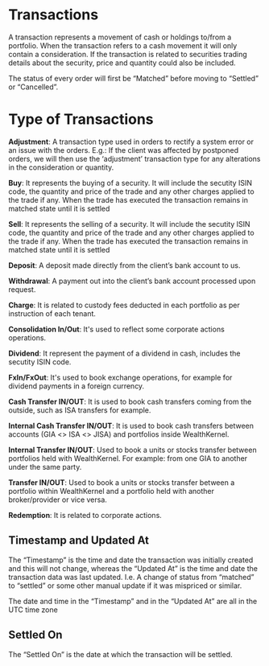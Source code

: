 # Transactions

A transaction represents a movement of cash or holdings to/from a portfolio. When the transaction refers to a cash movement it will only contain a consideration. If the transaction is related to securities trading details about the security, price and quantity could also be included.

The status of every order will first be “Matched” before moving to “Settled” or “Cancelled”.

# Type of Transactions

**Adjustment**: A transaction type used in orders to rectify a system error or an issue with the orders. E.g.: If the client was affected by postponed orders, we will then use the ‘adjustment’ transaction type for any alterations in the consideration or quantity.

**Buy**: It represents the buying of a security. It will include the secutity ISIN code, the quantity and price of the trade and any other charges applied to the trade if any. When the trade has executed the transaction remains in matched state until it is settled

**Sell**: It represents the selling of a security. It will include the secutity ISIN code, the quantity and price of the trade and any other charges applied to the trade if any. When the trade has executed the transaction remains in matched state until it is settled

**Deposit**: A deposit made directly from the client’s bank account to us.

**Withdrawal**: A payment out into the client’s bank account processed upon request.

**Charge**: It is related to custody fees deducted in each portfolio as per instruction of each tenant.

**Consolidation In/Out**: It's used to reflect some corporate actions operations.

**Dividend**: It represent the payment of a dividend in cash, includes the secutity ISIN code.

**FxIn/FxOut**: It's used to book exchange operations, for example for dividend payments in a foreign currency.

**Cash Transfer IN/OUT**: It is used to book cash transfers coming from the outside, such as ISA transfers for example.

**Internal Cash Transfer IN/OUT**: It is used to book cash transfers between accounts (GIA <> ISA <> JISA) and portfolios inside WealthKernel.

**Internal Transfer IN/OUT**: Used to book a units or stocks transfer between portfolios held with WealthKernel. For example: from one GIA to another under the same party. 

**Transfer IN/OUT**: Used to book a units or stocks transfer between a portfolio within WealthKernel and a portfolio held with another broker/provider or vice versa. 

**Redemption**: It is related to corporate actions.

## Timestamp and Updated At

The “Timestamp” is the time and date the transaction was initially created and this will not change, whereas the “Updated At” is the time and date the transaction data was last updated. I.e. A change of status from “matched” to “settled” or some other manual update if it was mispriced or similar. 

The date and time in the “Timestamp” and in the “Updated At” are all in the UTC time zone

## Settled On

The “Settled On” is the date at which the transaction will be settled.